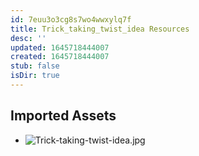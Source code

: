 ```yaml
---
id: 7euu3o3cg8s7wo4wwxylq7f
title: Trick_taking_twist_idea Resources
desc: ''
updated: 1645718444007
created: 1645718444007
stub: false
isDir: true
---
```

## Imported Assets
- ![Trick-taking-twist-idea.jpg](/assets/trick-taking-twist-idea-6au4hheuyl3s.jpg)
